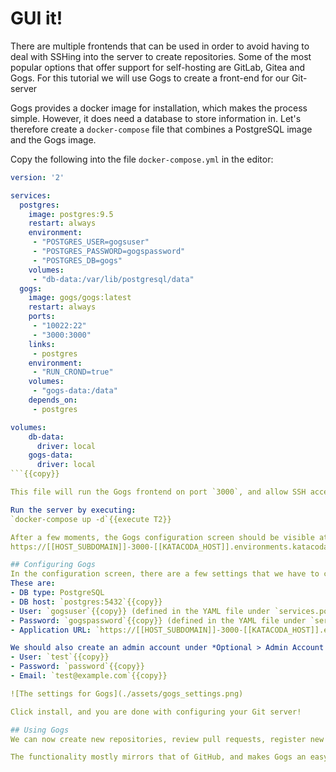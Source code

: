 # GUI it!
There are multiple frontends that can be used in order to avoid having to deal with SSHing into the server to create repositories. Some of the most popular options that offer support for self-hosting are GitLab, Gitea and Gogs. For this tutorial we will use Gogs to create a front-end for our Git-server

Gogs provides a docker image for installation, which makes the process simple. However, it does need a database to store information in. Let's therefore create a `docker-compose` file that combines a PostgreSQL image and the Gogs image.

Copy the following into the file `docker-compose.yml` in the editor:

```yml
version: '2'

services:
  postgres:
    image: postgres:9.5
    restart: always
    environment:
     - "POSTGRES_USER=gogsuser"
     - "POSTGRES_PASSWORD=gogspassword"
     - "POSTGRES_DB=gogs"
    volumes:
     - "db-data:/var/lib/postgresql/data"
  gogs:
    image: gogs/gogs:latest
    restart: always
    ports:
     - "10022:22"
     - "3000:3000"
    links:
     - postgres
    environment:
     - "RUN_CROND=true"
    volumes:
     - "gogs-data:/data"
    depends_on:
     - postgres

volumes:
    db-data:
      driver: local
    gogs-data:
      driver: local
```{{copy}}

This file will run the Gogs frontend on port `3000`, and allow SSH access through port `10022`. 

Run the server by executing:
`docker-compose up -d`{{execute T2}}

After a few moments, the Gogs configuration screen should be visible at
https://[[HOST_SUBDOMAIN]]-3000-[[KATACODA_HOST]].environments.katacoda.com

## Configuring Gogs
In the configuration screen, there are a few settings that we have to change. 
These are:
- DB type: PostgreSQL
- DB host: `postgres:5432`{{copy}} 
- User: `gogsuser`{{copy}} (defined in the YAML file under `services.postgres.environment`)
- Password: `gogspassword`{{copy}} (defined in the YAML file under `services.postgres.environment`)
- Application URL: `https://[[HOST_SUBDOMAIN]]-3000-[[KATACODA_HOST]].environments.katacoda.com`{{copy}}

We should also create an admin account under *Optional > Admin Account Settings*:
- User: `test`{{copy}}
- Password: `password`{{copy}}
- Email: `test@example.com`{{copy}}

![The settings for Gogs](./assets/gogs_settings.png)

Click install, and you are done with configuring your Git server!

## Using Gogs
We can now create new repositories, review pull requests, register new users and use Gogs the same way that we would use GitHub. Cloning through HTTPS works as per usual, and cloning through SSH is also possible by adding your public RSA key and using SSH to the port 10022, as defined in `docker-compose.yml`. 

The functionality mostly mirrors that of GitHub, and makes Gogs an easy self-hosted replacement. You're ready to break free of GitHub's hosting now, and embrace the true power of open source software!